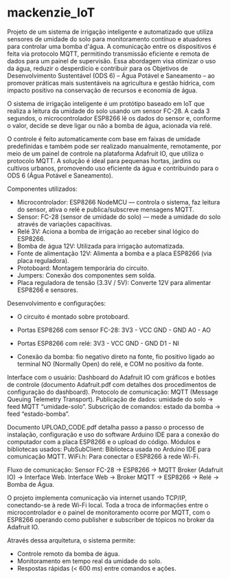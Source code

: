 # mackenzie_IoT

Projeto de um sistema de irrigação inteligente e automatizado que utiliza sensores de umidade do solo para monitoramento contínuo e atuadores para controlar uma bomba d'água. A comunicação entre os dispositivos é feita via protocolo MQTT, permitindo transmissão eficiente e remota de dados para um painel de supervisão. Essa abordagem visa otimizar o uso da água, reduzir o desperdício e contribuir para os Objetivos de Desenvolvimento Sustentável (ODS 6) – Água Potável e Saneamento – ao promover práticas mais sustentáveis na agricultura e gestão hídrica, com impacto positivo na conservação de recursos e economia de água.

O sistema de irrigação inteligente é um protótipo baseado em IoT que realiza a leitura da umidade do solo usando um sensor FC-28. A cada 3 segundos, o microcontrolador ESP8266 lê os dados do sensor e, conforme o valor, decide se deve ligar ou não a bomba de água, acionada via relé.

O controle é feito automaticamente com base em faixas de umidade predefinidas e também pode ser realizado manualmente, remotamente, por meio de um painel de controle na plataforma Adafruit IO, que utiliza o protocolo MQTT. A solução é ideal para pequenas hortas, jardins ou cultivos urbanos, promovendo uso eficiente da água e contribuindo para o ODS 6 (Água Potável e Saneamento).

Componentes utilizados:

- Microcontrolador: ESP8266 NodeMCU — controla o sistema, faz leitura do sensor, ativa o relé e publica/subscreve mensagens MQTT.
- Sensor: FC-28 (sensor de umidade do solo) — mede a umidade do solo através de variações capacitivas.
- Relé 3V: Aciona a bomba de irrigação ao receber sinal lógico do ESP8266.
- Bomba de água 12V: Utilizada para irrigação automatizada.
- Fonte de alimentação 12V: Alimenta a bomba e a placa ESP8266 (via placa reguladora).
- Protoboard: Montagem temporária do circuito.
- Jumpers: Conexão dos componentes sem solda.
- Placa reguladora de tensão (3.3V / 5V): Converte 12V para alimentar ESP8266 e sensores.

Desenvolvimento e configurações:

- O circuito é montado sobre protoboard.
- Portas ESP8266 com sensor FC-28:
3V3 -	VCC
GND	- GND
A0	- AO

- Portas ESP8266 com relé:
3V3 -	VCC
GND	- GND
D1  - NI
   
- Conexão da bomba: fio negativo direto na fonte, fio positivo ligado ao terminal NO (Normally Open) do relé, e COM no positivo da fonte.

Interface com o usuário: Dashboard do Adafruit IO com gráficos e botões de controle (documento Adafruit.pdf com detalhes dos procedimentos de configuração do dashboard).
Protocolo de comunicação: MQTT (Message Queuing Telemetry Transport).
Publicação de dados: umidade do solo → feed MQTT “umidade-solo”.
Subscrição de comandos: estado da bomba → feed “estado-bomba”.

Documento UPLOAD_CODE.pdf detalha passo a passo o processo de instalação, configuração e uso do software Arduino IDE para a conexão do computador com a placa ESP8266 e o upload do código.
Módulos e bibliotecas usados:
PubSubClient: Biblioteca usada no Arduino IDE para comunicação MQTT.
WiFi.h: Para conectar o ESP8266 à rede Wi-Fi.

Fluxo de comunicação:
Sensor FC-28 → ESP8266 → MQTT Broker (Adafruit IO) → Interface Web.
Interface Web → Broker MQTT → ESP8266 → Relé → Bomba de Água.

O projeto implementa comunicação via internet usando TCP/IP, conectando-se à rede Wi-Fi local. Toda a troca de informações entre o microcontrolador e o painel de monitoramento ocorre por MQTT, com o ESP8266 operando como publisher e subscriber de tópicos no broker da Adafruit IO.

Através dessa arquitetura, o sistema permite:

- Controle remoto da bomba de água.
- Monitoramento em tempo real da umidade do solo.
- Respostas rápidas (< 600 ms) entre comandos e ações.

  
